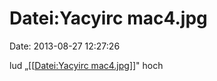 Datei:Yacyirc mac4.jpg
======================

Date: 2013-08-27 12:27:26

lud „\[\[[Datei:Yacyirc
mac4.jpg](http://www.yacy-websuche.de/wiki/index.php/Datei:Yacyirc_mac4.jpg "Datei:Yacyirc mac4.jpg")\]\]"
hoch
